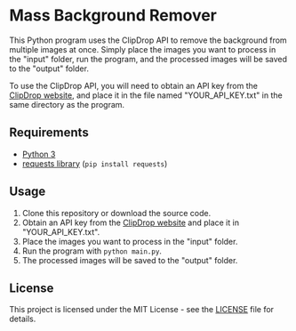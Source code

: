 # Mass Background Remover

This Python program uses the ClipDrop API to remove the background from multiple images at once. Simply place the images you want to process in the "input" folder, run the program, and the processed images will be saved to the "output" folder.

To use the ClipDrop API, you will need to obtain an API key from the [ClipDrop website](https://clipdrop.co/apis/account), and place it in the file named "YOUR_API_KEY.txt" in the same directory as the program.

## Requirements

- [Python 3](https://www.python.org/downloads/)
- [requests library](https://pypi.org/project/requests/) (`pip install requests`)

## Usage

1. Clone this repository or download the source code.
2. Obtain an API key from the [ClipDrop website](https://clipdrop.co/apis/account) and place it in "YOUR_API_KEY.txt".
3. Place the images you want to process in the "input" folder.
4. Run the program with `python main.py`.
5. The processed images will be saved to the "output" folder.

## License

This project is licensed under the MIT License - see the [LICENSE](LICENSE) file for details.
